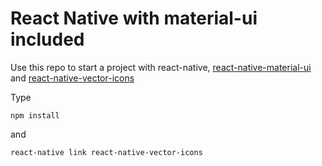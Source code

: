 # React Native with material-ui included

Use this repo to start a project with react-native, [react-native-material-ui](https://github.com/xotahal/react-native-material-ui) and [react-native-vector-icons](https://github.com/oblador/react-native-vector-icons)

Type
```
npm install
```
and
```
react-native link react-native-vector-icons 
```